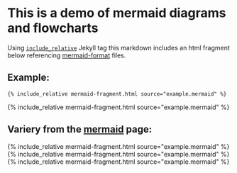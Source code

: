 # This is a demo of mermaid diagrams and flowcharts 
Using [`include_relative`](https://jekyllrb.com/docs/includes/) Jekyll tag this markdown includes an html fragment below referencing [mermaid-format](https://github.com/knsv/mermaid) files.

## Example:

```
{% include_relative mermaid-fragment.html source="example.mermaid" %}
```
{% include_relative mermaid-fragment.html source="example.mermaid" %}

## Variery from the [mermaid](https://github.com/knsv/mermaid) page:
{% include_relative mermaid-fragment.html source="example.mermaid" %}
{% include_relative mermaid-fragment.html source="example.mermaid" %}
{% include_relative mermaid-fragment.html source="example.mermaid" %}
